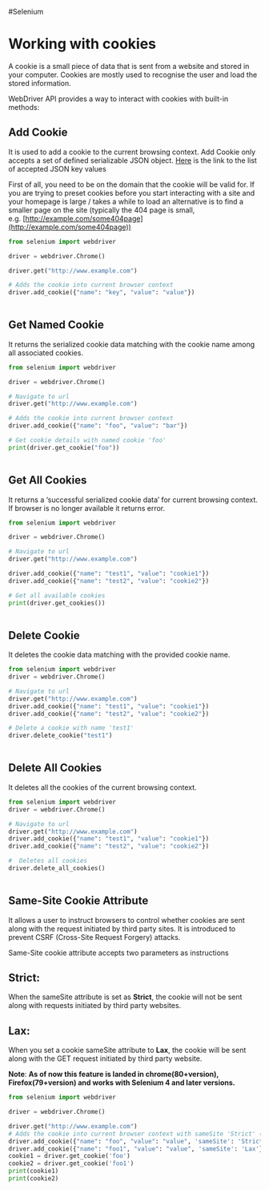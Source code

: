#Selenium 
# Working with cookies
A cookie is a small piece of data that is sent from a website and stored in your computer. Cookies are mostly used to recognise the user and load the stored information.

WebDriver API provides a way to interact with cookies with built-in methods:

## Add Cookie[](https://www.selenium.dev/documentation/webdriver/browser/cookies/#add-cookie)

It is used to add a cookie to the current browsing context. Add Cookie only accepts a set of defined serializable JSON object. [Here](https://www.w3.org/TR/webdriver1/#cookies) is the link to the list of accepted JSON key values

First of all, you need to be on the domain that the cookie will be valid for. If you are trying to preset cookies before you start interacting with a site and your homepage is large / takes a while to load an alternative is to find a smaller page on the site (typically the 404 page is small, e.g. [http://example.com/some404page](http://example.com/some404page))

```python
from selenium import webdriver

driver = webdriver.Chrome()

driver.get("http://www.example.com")

# Adds the cookie into current browser context
driver.add_cookie({"name": "key", "value": "value"})
  
```

## Get Named Cookie[](https://www.selenium.dev/documentation/webdriver/browser/cookies/#get-named-cookie)

It returns the serialized cookie data matching with the cookie name among all associated cookies.

```python
from selenium import webdriver

driver = webdriver.Chrome()

# Navigate to url
driver.get("http://www.example.com")

# Adds the cookie into current browser context
driver.add_cookie({"name": "foo", "value": "bar"})

# Get cookie details with named cookie 'foo'
print(driver.get_cookie("foo"))
  
```

## Get All Cookies[](https://www.selenium.dev/documentation/webdriver/browser/cookies/#get-all-cookies)

It returns a ‘successful serialized cookie data’ for current browsing context. If browser is no longer available it returns error.

```python
from selenium import webdriver

driver = webdriver.Chrome()

# Navigate to url
driver.get("http://www.example.com")

driver.add_cookie({"name": "test1", "value": "cookie1"})
driver.add_cookie({"name": "test2", "value": "cookie2"})

# Get all available cookies
print(driver.get_cookies())
  
```

## Delete Cookie[](https://www.selenium.dev/documentation/webdriver/browser/cookies/#delete-cookie)

It deletes the cookie data matching with the provided cookie name.

```python
from selenium import webdriver
driver = webdriver.Chrome()

# Navigate to url
driver.get("http://www.example.com")
driver.add_cookie({"name": "test1", "value": "cookie1"})
driver.add_cookie({"name": "test2", "value": "cookie2"})

# Delete a cookie with name 'test1'
driver.delete_cookie("test1")
  
```

## Delete All Cookies[](https://www.selenium.dev/documentation/webdriver/browser/cookies/#delete-all-cookies)

It deletes all the cookies of the current browsing context.

```python
from selenium import webdriver
driver = webdriver.Chrome()

# Navigate to url
driver.get("http://www.example.com")
driver.add_cookie({"name": "test1", "value": "cookie1"})
driver.add_cookie({"name": "test2", "value": "cookie2"})

#  Deletes all cookies
driver.delete_all_cookies()
  
```

## Same-Site Cookie Attribute[](https://www.selenium.dev/documentation/webdriver/browser/cookies/#same-site-cookie-attribute)

It allows a user to instruct browsers to control whether cookies are sent along with the request initiated by third party sites. It is introduced to prevent CSRF (Cross-Site Request Forgery) attacks.

Same-Site cookie attribute accepts two parameters as instructions

## Strict:[](https://www.selenium.dev/documentation/webdriver/browser/cookies/#strict)

When the sameSite attribute is set as **Strict**, the cookie will not be sent along with requests initiated by third party websites.

## Lax:[](https://www.selenium.dev/documentation/webdriver/browser/cookies/#lax)

When you set a cookie sameSite attribute to **Lax**, the cookie will be sent along with the GET request initiated by third party website.

**Note**: **As of now this feature is landed in chrome(80+version), Firefox(79+version) and works with Selenium 4 and later versions.**

```python
from selenium import webdriver

driver = webdriver.Chrome()

driver.get("http://www.example.com")
# Adds the cookie into current browser context with sameSite 'Strict' (or) 'Lax'
driver.add_cookie({"name": "foo", "value": "value", 'sameSite': 'Strict'})
driver.add_cookie({"name": "foo1", "value": "value", 'sameSite': 'Lax'})
cookie1 = driver.get_cookie('foo')
cookie2 = driver.get_cookie('foo1')
print(cookie1)
print(cookie2)
  
```

